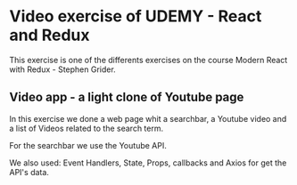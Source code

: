# Video exercise of UDEMY - React and Redux

This exercise is one of the differents exercises on the course Modern React with Redux - Stephen Grider.

## Video app - a light clone of Youtube page

In this exercise we done a web page whit a searchbar, a Youtube video and a list of Videos related to the search term.

For the searchbar we use the Youtube API.

We also used: Event Handlers, State, Props, callbacks and Axios for get the API's data.
